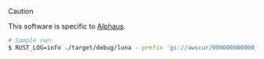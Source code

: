 > [!CAUTION]
> This software is specific to [Alphaus](https://alphaus.cloud/).

```sh
# Sample run:
$ RUST_LOG=info ./target/debug/luna --prefix 'gs://awscur/000000000000_2025-08*'
```

